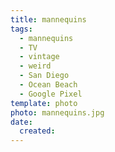 ```yaml
---
title: mannequins
tags:
  - mannequins
  - TV
  - vintage
  - weird
  - San Diego
  - Ocean Beach
  - Google Pixel
template: photo
photo: mannequins.jpg
date:
  created: 
---
```


